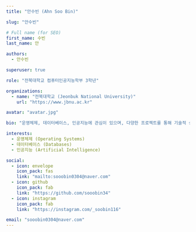 ```yaml
---
title: "안수빈 (Ahn Soo Bin)"

slug: "안수빈"

# Full name (for SEO)
first_name: 수빈
last_name: 안

authors:
  - 안수빈

superuser: true

role: "전북대학교 컴퓨터인공지능학부 3학년"

organizations:
  - name: "전북대학교 (Jeonbuk National University)"
    url: "https://www.jbnu.ac.kr"

avatar: "avatar.jpg"

bio: "운영체제, 데이터베이스, 인공지능에 관심이 있으며, 다양한 프로젝트를 통해 기술적 성장을 이루고 있습니다."

interests:
  - 운영체제 (Operating Systems)
  - 데이터베이스 (Databases)
  - 인공지능 (Artificial Intelligence)

social:
  - icon: envelope
    icon_pack: fas
    link: "mailto:sooobin0304@naver.com"
  - icon: github
    icon_pack: fab
    link: "https://github.com/sooobin34"
  - icon: instagram
    icon_pack: fab
    link: "https://instagram.com/_soobin116"

email: "sooobin0304@naver.com"
---
```

